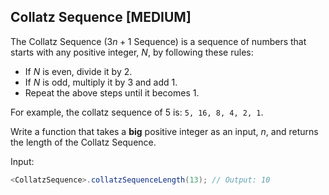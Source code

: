## Collatz Sequence [MEDIUM]

The Collatz Sequence ($3n + 1$ Sequence) is a sequence of numbers that starts with any positive integer, $N$,  by following these rules:

- If $N$ is even, divide it by $2$.
- If $N$ is odd, multiply it by $3$ and add $1$.
- Repeat the above steps until it becomes $1$.

For example, the collatz sequence of $5$ is: `5, 16, 8, 4, 2, 1`.

Write a function that takes a **big** positive integer as an input, $n$, and returns the length of the Collatz Sequence.

Input:
```java
<CollatzSequence>.collatzSequenceLength(13); // Output: 10
```
